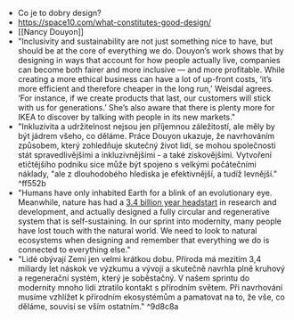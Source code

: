 - Co je to dobry design?
- https://space10.com/what-constitutes-good-design/
- [[Nancy Douyon]]
- "Inclusivity and sustainability are not just something nice to have, but should be at the core of everything we do. Douyon’s work shows that by designing in ways that account for how people actually live, companies can become both fairer and more inclusive — and more profitable. While creating a more ethical business can have a lot of up-front costs, ‘it’s more efficient and therefore cheaper in the long run,’ Weisdal agrees. ‘For instance, if we create products that last, our customers will stick with us for generations.’ She’s also aware that there is plenty more for IKEA to discover by talking with people in its new markets."
- "Inkluzivita a udržitelnost nejsou jen příjemnou záležitostí, ale měly by být jádrem všeho, co děláme. Práce Douyon ukazuje, že navrhováním způsobem, který zohledňuje skutečný život lidí, se mohou společnosti stát spravedlivějšími a inkluzivnějšími - a také ziskovějšími. Vytvoření etičtějšího podniku sice může být spojeno s velkými počátečními náklady, "ale z dlouhodobého hlediska je efektivnější, a tudíž levnější." ^ff552b
- "Humans have only inhabited Earth for a blink of an evolutionary eye. Meanwhile, nature has had a [3.4 billion year headstart](https://www.sciencedaily.com/releases/2021/03/210324142839.htm) in research and development, and actually designed a fully circular and regenerative system that is self-sustaining. In our sprint into modernity, many people have lost touch with the natural world. We need to look to natural ecosystems when designing and remember that everything we do is connected to everything else."
- "Lidé obývají Zemi jen velmi krátkou dobu. Příroda má mezitím 3,4 miliardy let náskok ve výzkumu a vývoji a skutečně navrhla plně kruhový a regenerační systém, který je soběstačný. V našem sprintu do modernity mnoho lidí ztratilo kontakt s přírodním světem. Při navrhování musíme vzhlížet k přírodním ekosystémům a pamatovat na to, že vše, co děláme, souvisí se vším ostatním." ^9d8c8a